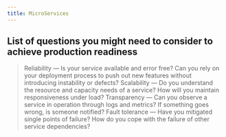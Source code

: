 ```yaml
---
title: MicroServices
---
```


## List of questions you might need to consider to achieve production readiness

> Reliability — Is your service available and error free? 
Can you rely on your deployment process to push out new features without introducing instability or defects?
> Scalability — Do you understand the resource and capacity needs of a service? How will you maintain responsiveness under load?
> Transparency — Can you observe a service in operation through logs and metrics? If something goes wrong, is someone notified?
> Fault tolerance — Have you mitigated single points of failure? How do you cope with the failure of other service dependencies?
